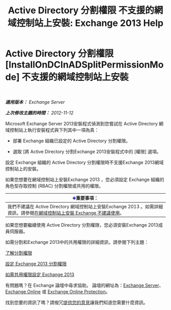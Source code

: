 ﻿---
title: 'Active Directory 分割權限 不支援的網域控制站上安裝: Exchange 2013 Help'
TOCTitle: Active Directory 分割權限 不支援的網域控制站上安裝
ms:assetid: 977e3758-5e09-40a2-80c1-fe344b1d8a2a
ms:mtpsurl: https://technet.microsoft.com/zh-tw/library/ms.exch.setupreadiness.installondcinadsplitpermissionmode(v=EXCHG.150)
ms:contentKeyID: 50473782
ms.date: 05/21/2018
mtps_version: v=EXCHG.150
ms.translationtype: MT
---

# Active Directory 分割權限 [InstallOnDCInADSplitPermissionMode] 不支援的網域控制站上安裝

 

_**適用版本：** Exchange Server_

_**上次修改主題的時間：** 2012-11-12_

Microsoft Exchange Server 2013安裝程式偵測到您嘗試在 Active Directory 網域控制站上執行安裝程式與下列其中一項為真：

  - 部署 Exchange 組織已設定的 Active Directory 分割權限。

  - 選取 \[將 Active Directory 分割Exchange 2013安裝程式中的 \[權限\] 選項。

設定 Exchange 組織的 Active Directory 分割權限時不支援Exchange 2013網域控制站上的安裝。

如果您想要在網域控制站上安裝Exchange 2013 ，您必須設定 Exchange 組織的角色型存取控制 (RBAC) 分割權限或共用的權限。

<table>
<thead>
<tr class="header">
<th><img src="images/Bb124558.important(EXCHG.150).gif" title="重要事項" alt="重要事項" />重要事項：</th>
</tr>
</thead>
<tbody>
<tr class="odd">
<td>我們不建議在 Active Directory 網域控制站上安裝Exchange 2013 。如需詳細資訊，請參閱<a href="installing-exchange-on-a-domain-controller-is-not-recommended-exchange-2013-help.md">在網域控制站上安裝 Exchange 不建議使用</a>。</td>
</tr>
</tbody>
</table>


如果您想要繼續使用 Active Directory 分割權限，您必須安裝Exchange 2013成員伺服器。

如需分割和Exchange 2013中的共用權限的詳細資訊，請參閱下列主題：

[了解分割權限](understanding-split-permissions-exchange-2013-help.md)

[設定 Exchange 2013 分割權限](configure-exchange-2013-for-split-permissions-exchange-2013-help.md)

[如需共用權限設定 Exchange 2013](configure-exchange-2013-for-shared-permissions-exchange-2013-help.md)

有問題嗎？在 Exchange 論壇中尋求協助。 論壇的網址為：[Exchange Server](https://go.microsoft.com/fwlink/p/?linkid=60612)、 [Exchange Online](https://go.microsoft.com/fwlink/p/?linkid=267542) 或 [Exchange Online Protection](https://go.microsoft.com/fwlink/p/?linkid=285351)。

找到您要的資訊了嗎？請撥冗[提供您的意見](mailto:exsetuphelpfeedback@microsoft.com?subject=exchange%202013%20setup%20help%20feedbac)讓我們知道您需要什麼資訊。

